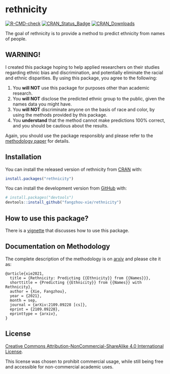 
<!-- README.md is generated from README.Rmd. Please edit that file -->
<!-- # ```{r, echo = FALSE, results = "hide", message = FALSE} -->
<!-- # suppressMessages(library(badger)) -->
<!-- # ``` -->

# rethnicity

<!-- badges: start -->
<!-- # ```{r, echo = FALSE, results = "asis"} -->
<!-- # cat( -->
<!-- #   badge_cran_release("rethnicity", "green"), -->
<!-- #   badge_cran_download("rethnicity", "grand-total", "green"), -->
<!-- #   badge_cran_checks("rethnicity"), -->
<!-- #   badge_last_commit("fangzhou-xie/rethnicity") -->
<!-- # ) -->
<!-- # ``` -->

[![R-CMD-check](https://github.com/fangzhou-xie/rethnicity/workflows/R-CMD-check/badge.svg)](https://github.com/fangzhou-xie/rethnicity/actions)
[![CRAN_Status_Badge](http://www.r-pkg.org/badges/version/rethnicity)](https://CRAN.R-project.org/package=rethnicity)
[![CRAN_Downloads](http://cranlogs.r-pkg.org/badges/grand-total/rethnicity)](https://CRAN.R-project.org/package=rethnicity)
<!-- [![License: MIT](https://img.shields.io/badge/License-MIT-yellow.svg)](https://opensource.org/licenses/MIT) -->
<!-- badges: end -->

The goal of rethnicity is to provide a method to predict ethnicity from
names of people.

## WARNING!

I created this package hoping to help applied researchers on their
studies regarding ethnic bias and discrimination, and potentially
eliminate the racial and ethnic disparities. By using this package, you
agree to the following:

1.  You **will NOT** use this package for purposes other than academic
    research.
2.  You **will NOT** disclose the predicted ethnic group to the public,
    given the names data you might have.
3.  You **will NOT** discriminate anyone on the basis of race and color,
    by using the methods provided by this package.
4.  You **understand** that the method cannot make predictions 100%
    correct, and you should be cautious about the results.
    <!-- 4. You **agree** to advocate racial equality. -->

Again, you should use the package responsibly and please refer to the
[methodology paper](#documentation-on-methodology) for details.

## Installation

You can install the released version of rethnicity from
[CRAN](https://CRAN.R-project.org) with:

``` r
install.packages("rethnicity")
```

You can install the development version from
[GitHub](https://github.com/) with:

``` r
# install.packages("devtools")
devtools::install_github("fangzhou-xie/rethnicity")
```

## How to use this package?

There is a
[vignette](https://fangzhou-xie.github.io/rethnicity/articles/introduction.html)
that discusses how to use this package.

## Documentation on Methodology

The complete description of the methodology is on
[arxiv](https://arxiv.org/abs/2109.09228) and please cite it as:

    @article{xie2021,
      title = {Rethnicity: Predicting {{Ethnicity}} from {{Names}}},
      shorttitle = {Predicting {{Ethnicity}} from {{Names}} with Rethnicity},
      author = {Xie, Fangzhou},
      year = {2021},
      month = sep,
      journal = {arXiv:2109.09228 [cs]},
      eprint = {2109.09228},
      eprinttype = {arxiv},
    }

## License

[Creative Commons Attribution-NonCommercial-ShareAlike 4.0 International
License](https://creativecommons.org/licenses/by-nc-sa/4.0/).

This license was chosen to prohibit commercial usage, while still being
free and accessible for non-commercial academic uses.

